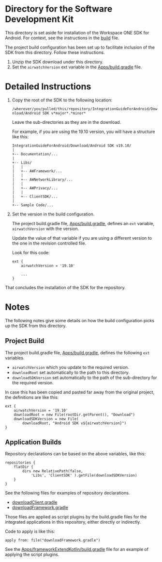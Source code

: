 # Directory for the Software Development Kit
This directory is set aside for installation of the Workspace ONE SDK for
Android. For context, see the instructions in the
[build](../Documentation/build.md) file.

The project build configuration has been set up to facilitate inclusion of the
SDK from this directory. Follow these instructions.

1.  Unzip the SDK download under this directory.
2.  Set the `airwatchVersion` ext variable in the
    [Apps/build.gradle](../Apps/build.gradle) file.

# Detailed Instructions
1.  Copy the root of the SDK to the following location:

    `/wherever/you/pulled/this/repository/IntegrationGuideForAndroid/Download/Android SDK v*major*.*minor*`

    Leave the sub-directories as they are in the download.

    For example, if you are using the 19.10 version, you will have a structure
    like this:

        IntegrationGuideForAndroid/Download/Android SDK v19.10/
        |
        +-- Documentation/...
        |
        +-- Libs/
        |   |
        |   +-- AWFramework/...
        |   |
        |   +-- AWNetworkLibrary/...
        |   |
        |   +-- AWPrivacy/...
        |   |
        |   +-- ClientSDK/...
        |
        +-- Sample Code/...

2.  Set the version in the build configuration.

    The project build.gradle file, [Apps/build.gradle](../Apps/build.gradle),
    defines an `ext` variable, `airwatchVersion` with the version.

    Update the value of that variable if you are using a different version to
    the one in the revision controlled file.

    Look for this code:

        ext {
            airwatchVersion = '19.10'

            ...
        }

That concludes the installation of the SDK for the repository.

# Notes
The following notes give some details on how the build configuration picks up
the SDK from this directory.

## Project Build
The project build.gradle file, [Apps/build.gradle](../Apps/build.gradle),
defines the following `ext` variables.

-   `airwatchVersion` which you update to the required version.
-   `downloadRoot` set automatically to the path to this directory.
-   `downloadSDKVersion` set automatically to the path of the sub-directory for
    the required version.

In case this has been copied and pasted far away from the original project, the
definitions are like this:

    ext {
        airwatchVersion = '19.10'
        downloadRoot = new File(rootDir.getParent(), "Download")
        downloadSDKVersion = new File(
            downloadRoot, "Android SDK v${airwatchVersion}")
    }

## Application Builds
Repository declarations can be based on the above variables, like this:

    repositories {
        flatDir {
            dirs new RelativePath(false,
                'Libs', 'ClientSDK' ).getFile(downloadSDKVersion)
        }
    }

See the following files for examples of repository declarations.

-   [downloadClient.gradle](../Apps/clientKotlin/downloadClient.gradle)
-   [downloadFramework.gradle](../Apps/frameworkExtendKotlin/downloadFramework.gradle)

Those files are applied as script plugins by the build.gradle files for the
integrated applications in this repository, either directly or indirectly.

Code to apply is like this:

    apply from: file("downloadFramework.gradle")

See the
[Apps/frameworkExtendKotlin/build.gradle](../Apps/frameworkExtendKotlin/build.gradle)
file for an example of applying the script plugins.
